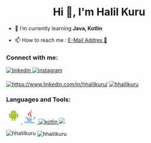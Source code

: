 <h1 align="center">Hi 👋, I'm Halil Kuru</h1>

- 🌱 I’m currently learning **Java, Kotlin**

- 📫 How to reach me : [E-Mail Addres 📧](mailto:hhalilkuru@gmail.com?subject=[hey!%20github])




<h3 align="left">Connect with me:</h3>
</a>
<a href="https://linkedin.com/in/hhalilkuru" target="_blank">
<img src=https://img.shields.io/badge/linkedin-%231E77B5.svg?&style=for-the-badge&logo=linkedin&logoColor=white alt=linkedin style="margin-bottom: 5px;" />
</a>

</a>
<a href="https://instagram.com/hhalilkuru" target="_blank">
<img src=https://img.shields.io/badge/instagram-%23000000.svg?&style=for-the-badge&logo=instagram&logoColor=white alt=instagram style="margin-bottom: 5px;" />
</a>  

<p align="left">
<a href="https://www.linkedin.com/in/hhalilkuru/" target="blank"><img align="center" src="https://raw.githubusercontent.com/rahuldkjain/github-profile-readme-generator/master/src/images/icons/Social/linked-in-alt.svg" alt="https://www.linkedin.com/in/hhalilkuru/" height="30" width="40" /></a>
<a href="https://instagram.com/hhalilkuru" target="blank"><img align="center" src="https://raw.githubusercontent.com/rahuldkjain/github-profile-readme-generator/master/src/images/icons/Social/instagram.svg" alt="hhalilkuru" height="30" width="40" /></a>
</p>

<h3 align="left">Languages and Tools:</h3>
<p align="left"> <a href="https://developer.android.com" target="_blank"> <img src="https://raw.githubusercontent.com/devicons/devicon/master/icons/android/android-original-wordmark.svg" alt="android" width="40" height="40"/> </a> <a href="https://www.java.com" target="_blank"> <img src="https://raw.githubusercontent.com/devicons/devicon/master/icons/java/java-original.svg" alt="java" width="40" height="40"/> </a> <a href="https://kotlinlang.org" target="_blank"> <img src="https://www.vectorlogo.zone/logos/kotlinlang/kotlinlang-icon.svg" alt="kotlin" width="40" height="40"/> </a> <img height="40" src="https://camo.githubusercontent.com/be792925a2bcf160059d2531d8481c65b0cc34efffed5c5bc13508d7d23952aa/68747470733a2f2f696d672e69636f6e73382e636f6d2f666c75656e63792f34382f3030303030302f616e64726f69642d73747564696f2d2d76332e706e67" data-canonical-src="https://img.icons8.com/fluency/48/000000/android-studio--v3.png" style="max-width: 100%;">

<p><img align="left" src="https://github-readme-stats.vercel.app/api/top-langs?username=hhalilkuru&show_icons=true&locale=en&layout=compact" alt="hhalilkuru" /></p>

<p>&nbsp;<img align="center" src="https://github-readme-stats.vercel.app/api?username=hhalilkuru&show_icons=true&locale=en" alt="hhalilkuru" /></p>
